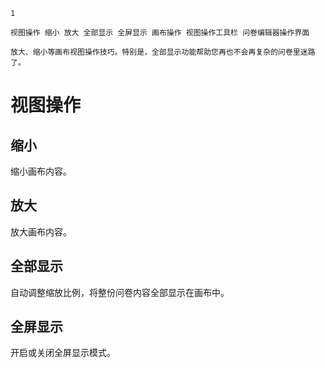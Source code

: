 ```index
1
```
```tag
视图操作 缩小 放大 全部显示 全屏显示 画布操作 视图操作工具栏 问卷编辑器操作界面
```
```summary
放大、缩小等画布视图操作技巧。特别是，全部显示功能帮助您再也不会再复杂的问卷里迷路了。
```
# 视图操作

## 缩小
缩小画布内容。

## 放大
放大画布内容。

## 全部显示
自动调整缩放比例，将整份问卷内容全部显示在画布中。

## 全屏显示
开启或关闭全屏显示模式。
